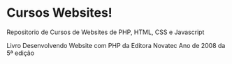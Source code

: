 # Cursos Websites!
 Repositorio de Cursos de Websites de PHP, HTML, CSS e Javascript 

 Livro Desenvolvendo Website com PHP da Editora Novatec Ano de 2008 da 5ª edição 
